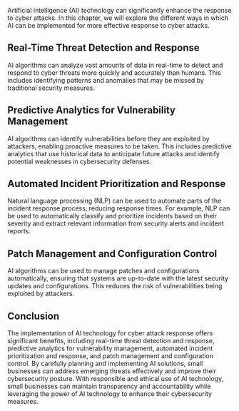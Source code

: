 
Artificial intelligence (AI) technology can significantly enhance the response to cyber attacks. In this chapter, we will explore the different ways in which AI can be implemented for more effective response to cyber attacks.

Real-Time Threat Detection and Response
---------------------------------------

AI algorithms can analyze vast amounts of data in real-time to detect and respond to cyber threats more quickly and accurately than humans. This includes identifying patterns and anomalies that may be missed by traditional security measures.

Predictive Analytics for Vulnerability Management
-------------------------------------------------

AI algorithms can identify vulnerabilities before they are exploited by attackers, enabling proactive measures to be taken. This includes predictive analytics that use historical data to anticipate future attacks and identify potential weaknesses in cybersecurity defenses.

Automated Incident Prioritization and Response
----------------------------------------------

Natural language processing (NLP) can be used to automate parts of the incident response process, reducing response times. For example, NLP can be used to automatically classify and prioritize incidents based on their severity and extract relevant information from security alerts and incident reports.

Patch Management and Configuration Control
------------------------------------------

AI algorithms can be used to manage patches and configurations automatically, ensuring that systems are up-to-date with the latest security updates and configurations. This reduces the risk of vulnerabilities being exploited by attackers.

Conclusion
----------

The implementation of AI technology for cyber attack response offers significant benefits, including real-time threat detection and response, predictive analytics for vulnerability management, automated incident prioritization and response, and patch management and configuration control. By carefully planning and implementing AI solutions, small businesses can address emerging threats effectively and improve their cybersecurity posture. With responsible and ethical use of AI technology, small businesses can maintain transparency and accountability while leveraging the power of AI technology to enhance their cybersecurity measures.
